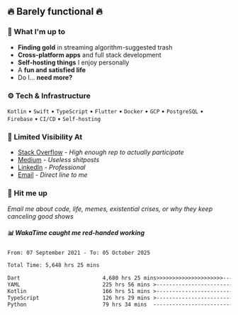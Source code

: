 ## 🔥 Barely functional 🔥

### 🎯 What I'm up to

- **Finding gold** in streaming algorithm-suggested trash
- **Cross-platform apps** and full stack development
- **Self-hosting things** I enjoy personally
- A **fun and satisfied life**
- Do I... **need more?**

### ⚙️ Tech & Infrastructure

`Kotlin` • `Swift` • `TypeScript` • `Flutter` • `Docker` • `GCP` • `PostgreSQL` • `Firebase` •
`CI/CD` • `Self-hosting`

### 🔗 Limited Visibility At

- [Stack Overflow](https://stackoverflow.com/users/15199864/deepanshu) - *High enough rep to
  actually participate*
- [Medium](https://medium.com/@deepanshuc2141) - *Useless shitposts*
- [LinkedIn](https://www.linkedin.com/in/chaudhary-deepanshu/) - *Professional*
- [Email](mailto:0qs8e9yn@duck.com) - *Direct line to me*

### 💬 Hit me up

*Email me about code, life, memes, existential crises, or why they keep canceling good shows*

##### 📊 *WakaTime caught me red-handed working*

<!--START_SECTION:waka-->

```txt
From: 07 September 2021 - To: 05 October 2025

Total Time: 5,648 hrs 25 mins

Dart                          4,680 hrs 25 mins>>>>>>>>>>>>>>>>>>>>>----   82.86 %
YAML                          225 hrs 56 mins >------------------------   04.00 %
Kotlin                        166 hrs 51 mins >------------------------   02.95 %
TypeScript                    126 hrs 29 mins >------------------------   02.24 %
Python                        79 hrs 34 mins  -------------------------   01.41 %
```

<!--END_SECTION:waka-->

<!---
If you're reading this in the raw file, you've gone too deep. Go back.
--->
